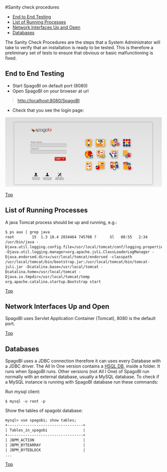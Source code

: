 #<a name="top"></a>Sanity check procedures

* [End to End Testing](#end-to-end-testing)
* [List of Running Processes](#list-of-running-processes)
* [Network Interfaces Up and Open](#network-interfaces-up-and-open)
* [Databases](#databases)

The Sanity Check Procedures are the steps that a System Administrator will take to verify that an installation is
ready to be tested. This is therefore a preliminary set of tests to ensure that obvious or basic malfunctioning
is fixed.

## End to End Testing

*   Start SpagoBI on default port (8080)
*   Open SpagoBI on your browser at url

> [http://localhost:8080/SpagoBI](http://localhost:8080/SpagoBI)

*   Check that you see the login page:

![](media/SpagoBI_Login.png)



[Top](#top)

## List of Running Processes

A java Tomcat process should be up and running, e.g.:

```
$ ps aux | grep java
root        15  1.3 18.4 2034464 745708 ?      Sl   08:55   2:34 /usr/bin/java -Djava.util.logging.config.file=/usr/local/tomcat/conf/logging.properties -Djava.util.logging.manager=org.apache.juli.ClassLoaderLogManager -Djava.endorsed.dirs=/usr/local/tomcat/endorsed -classpath /usr/local/tomcat/bin/bootstrap.jar:/usr/local/tomcat/bin/tomcat-juli.jar -Dcatalina.base=/usr/local/tomcat -Dcatalina.home=/usr/local/tomcat -Djava.io.tmpdir=/usr/local/tomcat/temp org.apache.catalina.startup.Bootstrap start
```

[Top](#top)

## Network Interfaces Up and Open

SpagoBI uses Servlet Application Container (Tomcat), 8080 is the default port.

[Top](#top)

## Databases

SpagoBI uses a JDBC connection therefore it can uses every Database with a JDBC driver. The All In One version contains a [HSQL DB](http://hsqldb.org), inside a folder. It runs when SpagoBI runs. Other versions (not All I One) of SpagoBI run normally with an external database, usually a MySQL database. To check if a MySQL instance is running with SpagoBI database run these commands:

Run mysql client:

```
$ mysql -u root -p 
```

Show the tables of spagobi database:

```
mysql> use spagobi; show tables;
+----------------------------------+
| Tables_in_spagobi                |
+----------------------------------+
| JBPM_ACTION                      |
| JBPM_BYTEARRAY                   |
| JBPM_BYTEBLOCK                   |
...
```

[Top](#top)